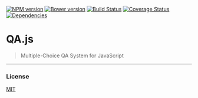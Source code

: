 [![NPM version][npm-image]][npm-url] 
[![Bower version][bower-image]][bower-url] 
[![Build Status][travis-image]][travis-url] 
[![Coverage Status][coveralls-image]][coveralls-url] 
[![Dependencies][dependencies-image]][dependencies-url]

# QA.js

> Multiple-Choice QA System for JavaScript

---
### License

[MIT](http://opensource.org/licenses/MIT)

[npm-image]: https://badge.fury.io/js/QA.svg
[npm-url]: http://badge.fury.io/js/QA

[bower-image]:  https://img.shields.io/bower/v/QA.js.svg
[bower-url]: https://github.com/Planeshifter/QA.js.git

[travis-image]: https://travis-ci.org/Planeshifter/QA.js.svg
[travis-url]: https://travis-ci.org/Planeshifter/QA.js

[coveralls-image]: https://img.shields.io/coveralls/Planeshifter/QA.js/master.svg
[coveralls-url]: https://coveralls.io/r/Planeshifter/QA.js?branch=master

[dependencies-image]: http://img.shields.io/david/Planeshifter/QA.js.svg
[dependencies-url]: https://david-dm.org/Planeshifter/QA.js
